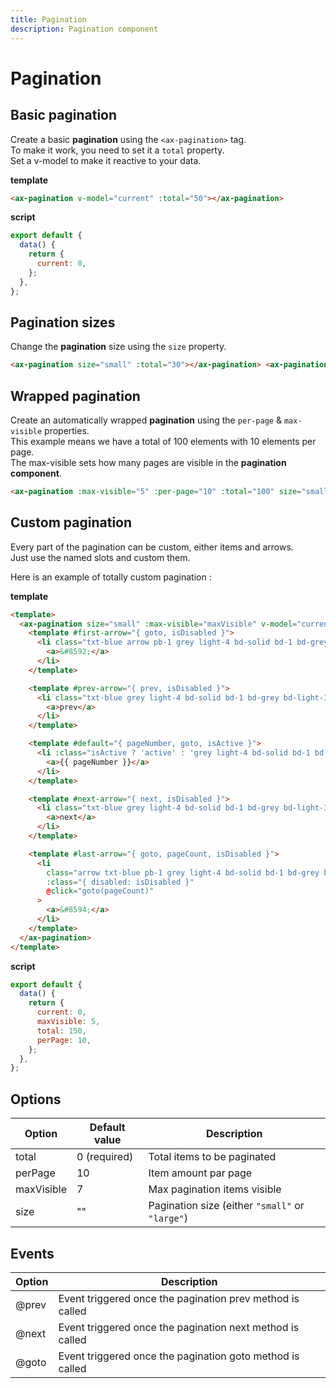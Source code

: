 ```yaml
---
title: Pagination
description: Pagination component
---
```


# Pagination

## Basic pagination

Create a basic **pagination** using the `<ax-pagination>` tag.  
To make it work, you need to set it a `total` property.  
Set a v-model to make it reactive to your data.

<ax-pagination v-model="current" :total="50"></ax-pagination>

**template**

```html
<ax-pagination v-model="current" :total="50"></ax-pagination>
```

**script**

```js
export default {
  data() {
    return {
      current: 0,
    };
  },
};
```

## Pagination sizes

Change the **pagination** size using the `size` property.

<ax-pagination size="small" :total="30"></ax-pagination>
<ax-pagination size="large" :total="30"></ax-pagination>

```html
<ax-pagination size="small" :total="30"></ax-pagination> <ax-pagination size="large" :total="30"></ax-pagination>
```

## Wrapped pagination

Create an automatically wrapped **pagination** using the `per-page` & `max-visible` properties.  
This example means we have a total of 100 elements with 10 elements per page.  
The max-visible sets how many pages are visible in the **pagination component**.

<ax-pagination :max-visible="5" :per-page="10" :total="100" size="small"></ax-pagination>

```html
<ax-pagination :max-visible="5" :per-page="10" :total="100" size="small"></ax-pagination>
```

## Custom pagination

Every part of the pagination can be custom, either items and arrows.  
Just use the named slots and custom them.

Here is an example of totally custom pagination :

<template>
  <ax-pagination size="small" :max-visible="maxVisible" v-model="current" :total="15" :per-page="1">
    <template #first-arrow="{ goto, isDisabled }">
      <li
        class="txt-blue arrow pb-1 grey light-4 bd-solid bd-1 bd-grey bd-light-3"
        :class="{ disabled: isDisabled }"
        @click="goto(1)"
      >
        <a>&#8592;</a>
      </li>
    </template>
    <template #prev-arrow="{ prev, isDisabled }">
      <li
        class="txt-blue grey light-4 bd-solid bd-1 bd-grey bd-light-3"
        :class="{ disabled: isDisabled }"
        @click="prev"
      >
        <a>prev</a>
      </li>
    </template>
    <template #default="{ pageNumber, goto, isActive }">
      <li
        :class="isActive ? 'active' : 'grey light-4 bd-solid bd-1 bd-grey bd-light-3'"
        @click="goto(pageNumber)"
      >
        <a>{{ pageNumber }}</a>
      </li>
    </template>
    <template #next-arrow="{ next, isDisabled }">
      <li
        class="txt-blue grey light-4 bd-solid bd-1 bd-grey bd-light-3"
        :class="{ disabled: isDisabled }"
        @click="next"
      >
        <a>next</a>
      </li>
    </template>
    <template #last-arrow="{ goto, pageCount, isDisabled }">
      <li
        class="arrow txt-blue pb-1 grey light-4 bd-solid bd-1 bd-grey bd-light-3"
        :class="{ disabled: isDisabled }"
        @click="goto(pageCount)"
      >
        <a>&#8594;</a>
      </li>
    </template>
  </ax-pagination>
</template>

**template**

```html
<template>
  <ax-pagination size="small" :max-visible="maxVisible" v-model="current" :total="total" :per-page="perPage">
    <template #first-arrow="{ goto, isDisabled }">
      <li class="txt-blue arrow pb-1 grey light-4 bd-solid bd-1 bd-grey bd-light-3" :class="{ disabled: isDisabled }" @click="goto(1)">
        <a>&#8592;</a>
      </li>
    </template>

    <template #prev-arrow="{ prev, isDisabled }">
      <li class="txt-blue grey light-4 bd-solid bd-1 bd-grey bd-light-3" :class="{ disabled: isDisabled }" @click="prev">
        <a>prev</a>
      </li>
    </template>

    <template #default="{ pageNumber, goto, isActive }">
      <li :class="isActive ? 'active' : 'grey light-4 bd-solid bd-1 bd-grey bd-light-3'" @click="goto(pageNumber)">
        <a>{{ pageNumber }}</a>
      </li>
    </template>

    <template #next-arrow="{ next, isDisabled }">
      <li class="txt-blue grey light-4 bd-solid bd-1 bd-grey bd-light-3" :class="{ disabled: isDisabled }" @click="next">
        <a>next</a>
      </li>
    </template>

    <template #last-arrow="{ goto, pageCount, isDisabled }">
      <li
        class="arrow txt-blue pb-1 grey light-4 bd-solid bd-1 bd-grey bd-light-3"
        :class="{ disabled: isDisabled }"
        @click="goto(pageCount)"
      >
        <a>&#8594;</a>
      </li>
    </template>
  </ax-pagination>
</template>
```

**script**

```js
export default {
  data() {
    return {
      current: 0,
      maxVisible: 5,
      total: 150,
      perPage: 10,
    };
  },
};
```

## Options

| Option     | Default value | Description                                     |
| ---------- | ------------- | ----------------------------------------------- |
| total      | 0 (required)  | Total items to be paginated                     |
| perPage    | 10            | Item amount par page                            |
| maxVisible | 7             | Max pagination items visible                    |
| size       | ""            | Pagination size (either `"small"` or `"large"`) |

## Events

| Option | Description                                               |
| ------ | --------------------------------------------------------- |
| @prev  | Event triggered once the pagination prev method is called |
| @next  | Event triggered once the pagination next method is called |
| @goto  | Event triggered once the pagination goto method is called |


<script>
export default {
  data() {
    return {
      current: 0,
      maxVisible: 5,
      total: 150,
      perPage: 10
    }
  }
}
</script>
